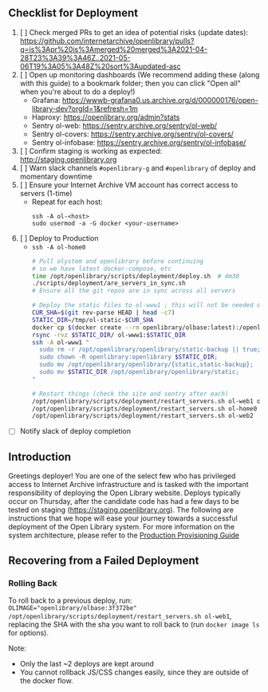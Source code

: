 ## Checklist for Deployment

1. [ ] Check merged PRs to get an idea of potential risks (update dates): https://github.com/internetarchive/openlibrary/pulls?q=is%3Apr%20is%3Amerged%20merged%3A2021-04-28T23%3A39%3A46Z..2021-05-06T19%3A05%3A48Z%20sort%3Aupdated-asc
2. [ ] Open up monitoring dashboards (We recommend adding these (along with this guide) to a bookmark folder; then you can click "Open all" when you're about to do a deploy!)
    - Grafana: https://wwwb-grafana0.us.archive.org/d/000000176/open-library-dev?orgId=1&refresh=1m
    - Haproxy: https://openlibrary.org/admin?stats
    - Sentry ol-web: https://sentry.archive.org/sentry/ol-web/
    - Sentry ol-covers: https://sentry.archive.org/sentry/ol-covers/
    - Sentry ol-infobase: https://sentry.archive.org/sentry/ol-infobase/
3. [ ] Confirm staging is working as expected: http://staging.openlibrary.org
4. [ ] Warn slack channels `#openlibrary-g` and `#openlibrary` of deploy and momentary downtime
5. [ ] Ensure your Internet Archive VM account has correct access to servers (1-time)
    - Repeat for each host:
        ```
        ssh -A ol-<host>
        sudo usermod -a -G docker <your-username>
        ```
6. [ ] Deploy to Production
    - `ssh -A ol-home0`
        ```sh
        # Pull olystem and openlibrary before continuing
        # so we have latest docker-compose, etc
        time /opt/openlibrary/scripts/deployment/deploy.sh  # 4m30
        ./scripts/deployment/are_servers_in_sync.sh
        # Ensure all the git repos are in sync across all servers
        
        # Deploy the static files to ol-www1 ; this will not be needed once it's using docker
        CUR_SHA=$(git rev-parse HEAD | head -c7)        
        STATIC_DIR=/tmp/ol-static-$CUR_SHA
        docker cp $(docker create --rm openlibrary/olbase:latest):/openlibrary/static $STATIC_DIR
        rsync -rvz $STATIC_DIR/ ol-www1:$STATIC_DIR
        ssh -A ol-www1 "
          sudo rm -r /opt/openlibrary/openlibrary/static-backup || true;
          sudo chown -R openlibrary:openlibrary $STATIC_DIR;
          sudo mv /opt/openlibrary/openlibrary/{static,static-backup};
          sudo mv $STATIC_DIR /opt/openlibrary/openlibrary/static;
        "

        # Restart things (check the site and sentry after each)
        /opt/openlibrary/scripts/deployment/restart_servers.sh ol-web1 ol-covers0
        /opt/openlibrary/scripts/deployment/restart_servers.sh ol-home0 && docker restart openlibrary_infobase_nginx_1
        /opt/openlibrary/scripts/deployment/restart_servers.sh ol-web2
        ````
- [ ] Notify slack of deploy completion

## Introduction

Greetings deployer! You are one of the select few who has privileged access to Internet Archive infrastructure and is tasked with the important responsibility of deploying the Open Library website. Deploys typically occur on Thursday, after the candidate code has had a few days to be tested on staging (https://staging.openlibrary.org). The following are instructions that we hope will ease your journey towards a successful deployment of the Open Library system. For more information on the system architecture, please refer to the [Production Provisioning Guide](https://github.com/internetarchive/openlibrary/wiki/Production-Service-Architecture) 


## Recovering from a Failed Deployment

### Rolling Back

To roll back to a previous deploy, run: `OLIMAGE="openlibrary/olbase:3f372be" /opt/openlibrary/scripts/deployment/restart_servers.sh ol-web1`, replacing the SHA with the sha you want to roll back to (run `docker image ls` for options).

Note:
- Only the last ~2 deploys are kept around
- You cannot rollback JS/CSS changes easily, since they are outside of the docker flow.